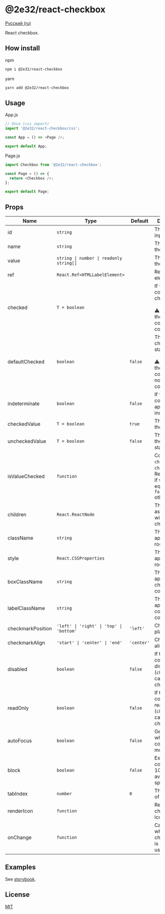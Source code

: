 # @2e32/react-checkbox

[Русский (ru)](README.ru.md)

React checkbox.

## How install

npm

```bash
npm i @2e32/react-checkbox
```

yarn

```bash
yarn add @2e32/react-checkbox
```

## Usage

App.js

```javascript
// Once (css import)
import '@2e32/react-checkbox/css';

const App = () => <Page />;

export default App;
```

Page.js

```javascript
import Checkbox from '@2e32/react-checkbox';

const Page = () => {
  return <Checkbox />;
};

export default Page;
```

## Props

<table>
  <thead>
    <tr>
      <th>Name</th>
      <th>Type</th>
      <th>Default</th>
      <th>Description</th>
    </tr>
  </thead>
  <tbody>
    <tr>
      <td>id</td>
      <td>
        <code>string</code>
      </td>
      <td></td>
      <td>The id of the input.</td>
    </tr>
    <tr>
      <td>name</td>
      <td>
        <code>string</code>
      </td>
      <td></td>
      <td>The name of the input.</td>
    </tr>
    <tr>
      <td>value</td>
      <td>
        <code>string | number | readonly string[]</code>
      </td>
      <td></td>
      <td>The value of the input.</td>
    </tr>
    <tr>
      <td>ref</td>
      <td>
        <code>React.Ref&lt;HTMLLabelElement&gt;</code>
      </td>
      <td></td>
      <td>Ref to the root element.</td>
    </tr>
    <tr>
      <td>checked</td>
      <td>
        <code>T = boolean</code>
      </td>
      <td></td>
      <td>
        If <code>true</code>, the component is checked.
        <br />
        <br />
        ⚠️ Use when the component is controlled.
      </td>
    </tr>
    <tr>
      <td>defaultChecked</td>
      <td>
        <code>boolean</code>
      </td>
      <td>
        <code>false</code>
      </td>
      <td>
        The default checked state.
        <br />
        <br />
        ⚠️ Use when the component is not controlled.
      </td>
    </tr>
    <tr>
      <td>indeterminate</td>
      <td>
        <code>boolean</code>
      </td>
      <td>
        <code>false</code>
      </td>
      <td>If <code>true</code>, the component appears indeterminate.</td>
    </tr>
    <tr>
      <td>checkedValue</td>
      <td>
        <code>T = boolean</code>
      </td>
      <td>
        <code>true</code>
      </td>
      <td>The value of the true state.</td>
    </tr>
    <tr>
      <td>uncheckedValue</td>
      <td>
        <code>T = boolean</code>
      </td>
      <td>
        <code>false</code>
      </td>
      <td>The value of the false state.</td>
    </tr>
    <tr>
      <td>isValueChecked</td>
      <td>
        <code>function</code>
      </td>
      <td></td>
      <td>Compare <code>checked</code> and <code>checkedValue</code>. Returns <code>true</code> if values are
        equivalent, <code>false</code> otherwise.</td>
    </tr>
    <tr>
      <td>children</td>
      <td>
        <code>React.ReactNode</code>
      </td>
      <td></td>
      <td>The content associated with the checkbox.</td>
    </tr>
    <tr>
      <td>className</td>
      <td>
        <code>string</code>
      </td>
      <td></td>
      <td>The class applied to the root element.</td>
    </tr>
    <tr>
      <td>style</td>
      <td>
        <code>React.CSSProperties</code>
      </td>
      <td></td>
      <td>The style applied to the root element.</td>
    </tr>
    </tr>
    <tr>
      <td>boxClassName</td>
      <td>
        <code>string</code>
      </td>
      <td></td>
      <td>The class applied to the checkmark container.</td>
    </tr>
    </tr>
    <tr>
      <td>labelClassName</td>
      <td>
        <code>string</code>
      </td>
      <td></td>
      <td>The class applied to the content container.</td>
    </tr>
    </tr>
    <tr>
      <td>checkmarkPosition</td>
      <td>
        <code>'left' | 'right' | 'top' | 'bottom'</code>
      </td>
      <td>
        <code>'left'</code>
      </td>
      <td>Checkmark placement.</td>
    </tr>
    </tr>
    <tr>
      <td>checkmarkAlign</td>
      <td>
        <code>'start' | 'center' | 'end'</code>
      </td>
      <td>
        <code>'center'</code>
      </td>
      <td>Checkmark align.</td>
    </tr>
    </tr>
    <tr>
      <td>disabled</td>
      <td>
        <code>boolean</code>
      </td>
      <td>
        <code>false</code>
      </td>
      <td>If true, the component is disabled (<code>checked</code> cannot be changed).</td>
    </tr>
    </tr>
    <tr>
      <td>readOnly</td>
      <td>
        <code>boolean</code>
      </td>
      <td>
        <code>false</code>
      </td>
      <td>If true, the component is readonly (<code>checked</code> cannot be changed).</td>
    </tr>
    </tr>
    <tr>
      <td>autoFocus</td>
      <td>
        <code>boolean</code>
      </td>
      <td>
        <code>false</code>
      </td>
      <td>Gets focus when the component is mounted.</td>
    </tr>
    </tr>
    <tr>
      <td>block</td>
      <td>
        <code>boolean</code>
      </td>
      <td>
        <code>false</code>
      </td>
      <td>Expands the component to 100% of available space.</td>
    </tr>
    </tr>
    <tr>
      <td>tabIndex</td>
      <td>
        <code>number</code>
      </td>
      <td>
        <code>0</code>
      </td>
      <td>The tabindex of the input.</td>
    </tr>
    </tr>
    <tr>
      <td>renderIcon</td>
      <td>
        <code>function</code>
      </td>
      <td></td>
      <td>Render checkbox icon.</td>
    </tr>
    </tr>
    <tr>
      <td>onChange</td>
      <td>
        <code>function</code>
      </td>
      <td></td>
      <td>Callback fired when the checked state is changed by user.</td>
    </tr>
  </tbody>
</table>

## Examples

See [storybook](https://github.com/2e32/react-checkbox-storybook).

## License

[MIT](https://choosealicense.com/licenses/mit)
